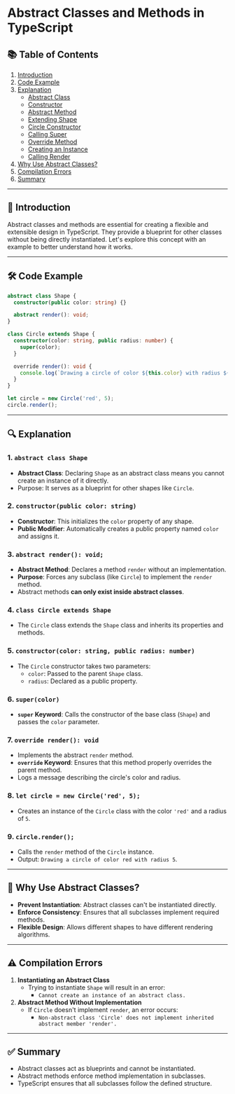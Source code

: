 
# Abstract Classes and Methods in TypeScript

## 📚 Table of Contents
1. [Introduction](#-introduction)
2. [Code Example](#-code-example)
3. [Explanation](#-explanation)
   - [Abstract Class](#1-abstract-class-shape)
   - [Constructor](#2-constructorpublic-color-string)
   - [Abstract Method](#3-abstract-rendervoid)
   - [Extending Shape](#4-class-circle-extends-shape)
   - [Circle Constructor](#5-constructorcolor-string-public-radius-number)
   - [Calling Super](#6-supercolor)
   - [Override Method](#7-override-rendervoid)
   - [Creating an Instance](#8-let-circle--new-circlered-5)
   - [Calling Render](#9-circlerender)
4. [Why Use Abstract Classes?](#-why-use-abstract-classes)
5. [Compilation Errors](#-compilation-errors)
6. [Summary](#-summary)

---

## 📖 Introduction
Abstract classes and methods are essential for creating a flexible and extensible design in TypeScript. They provide a blueprint for other classes without being directly instantiated. Let's explore this concept with an example to better understand how it works.

---

## 🛠 Code Example
```typescript
abstract class Shape {
  constructor(public color: string) {}

  abstract render(): void;
}

class Circle extends Shape {
  constructor(color: string, public radius: number) {
    super(color);
  }

  override render(): void {
    console.log(`Drawing a circle of color ${this.color} with radius ${this.radius}`);
  }
}

let circle = new Circle('red', 5);
circle.render();
```

---

## 🔍 Explanation

### 1. `abstract class Shape`
- **Abstract Class**: Declaring `Shape` as an abstract class means you cannot create an instance of it directly.
- Purpose: It serves as a blueprint for other shapes like `Circle`.

### 2. `constructor(public color: string)`
- **Constructor**: This initializes the `color` property of any shape.
- **Public Modifier**: Automatically creates a public property named `color` and assigns it.

### 3. `abstract render(): void;`
- **Abstract Method**: Declares a method `render` without an implementation.
- **Purpose**: Forces any subclass (like `Circle`) to implement the `render` method.
- Abstract methods **can only exist inside abstract classes**.

### 4. `class Circle extends Shape`
- The `Circle` class extends the `Shape` class and inherits its properties and methods.

### 5. `constructor(color: string, public radius: number)`
- The `Circle` constructor takes two parameters:
  - `color`: Passed to the parent `Shape` class.
  - `radius`: Declared as a public property.

### 6. `super(color)`
- **`super` Keyword**: Calls the constructor of the base class (`Shape`) and passes the `color` parameter.

### 7. `override render(): void`
- Implements the abstract `render` method.
- **`override` Keyword**: Ensures that this method properly overrides the parent method.
- Logs a message describing the circle's color and radius.

### 8. `let circle = new Circle('red', 5);`
- Creates an instance of the `Circle` class with the color `'red'` and a radius of `5`.

### 9. `circle.render();`
- Calls the `render` method of the `Circle` instance.
- Output: `Drawing a circle of color red with radius 5`.

---

## 🚫 Why Use Abstract Classes?
- **Prevent Instantiation**: Abstract classes can't be instantiated directly.
- **Enforce Consistency**: Ensures that all subclasses implement required methods.
- **Flexible Design**: Allows different shapes to have different rendering algorithms.

---

## ⚠️ Compilation Errors
1. **Instantiating an Abstract Class**
   - Trying to instantiate `Shape` will result in an error:
     - `Cannot create an instance of an abstract class.`
2. **Abstract Method Without Implementation**
   - If `Circle` doesn't implement `render`, an error occurs:
     - `Non-abstract class 'Circle' does not implement inherited abstract member 'render'.`

---

## ✅ Summary
- Abstract classes act as blueprints and cannot be instantiated.
- Abstract methods enforce method implementation in subclasses.
- TypeScript ensures that all subclasses follow the defined structure.

